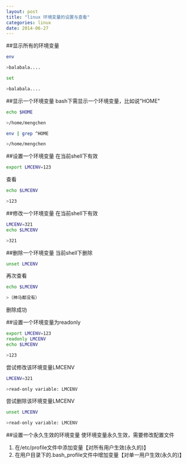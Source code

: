 ```yaml
---
layout: post
title: "linux 环境变量的设置与查看"
categories: linux
date: 2014-06-27
---
```

##显示所有的环境变量
```bash
env

>balabala....
```
```bash
set

>balabala....
```

##显示一个环境变量
bash下需显示一个环境变量，比如说"HOME"   
```bash
echo $HOME

>/home/mengchen
```
```bash
env | grep ^HOME

>/home/mengchen
```

##设置一个环境变量 在当前shell下有效
```bash
export LMCENV=123
```
查看
```bash
echo $LMCENV

>123
```

##修改一个环境变量 在当前shell下有效
```bash
LMCENV=321
echo $LMCENV

>321
```

##删除一个环境变量 当前shell下删除
```bash
unset LMCENV
```

再次查看   

```bash
echo $LMCENV

>（神马都没有）
```
删除成功

##设置一个环境变量为readonly
```bash
export LMCENV=123
readonly LMCENV
echo $LMCENV

>123
```
尝试修改该环境变量LMCENV   
```bash
LMCENV=321

>read-only variable: LMCENV
```
尝试删除该环境变量LMCENV   
```bash
unset LMCENV

>read-only variable: LMCENV
```

##设置一个永久生效的环境变量
使环境变量永久生效，需要修改配置文件
1. 在/etc/profile文件中添加变量【对所有用户生效(永久的)】   
2. 在用户目录下的.bash_profile文件中增加变量【对单一用户生效(永久的)】
